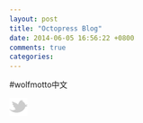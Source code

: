 ```yaml
---
layout: post
title: "Octopress Blog"
date: 2014-06-05 16:56:22 +0800
comments: true
categories: 
---
```


#wolfmotto中文



![text](/images/bird_32_gray.png)